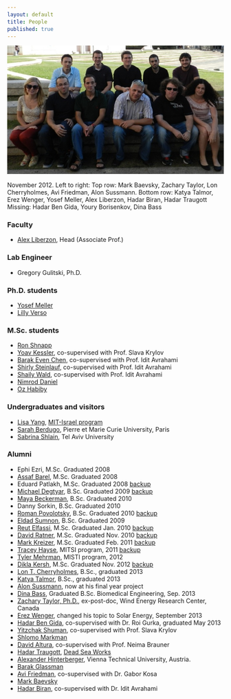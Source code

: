 ```yaml
---
layout: default
title: People
published: true
---
```


<img src = "images/group_photo_nov2012.jpg" width="600"> 

November 2012. Left to right: 
Top row: Mark Baevsky, Zachary Taylor, Lon Cherryholmes, Avi Friedman, Alon Sussmann.
Bottom row: Katya Talmor, Erez Wenger, Yosef Meller, Alex Liberzon, Hadar Biran, Hadar Traugott
Missing: Hadar Ben Gida, Youry Borisenkov, Dina Bass


### Faculty

* [Alex Liberzon](people/alex_lab.html), Head (Associate Prof.)

### Lab Engineer
* Gregory Gulitski, Ph.D.


### Ph.D. students
* [Yosef Meller](people/yosef_meller.html)
* [Lilly Verso](people/lilly_verso.html)


### M.Sc. students
* [Ron Shnapp](people/ron_shnapp.html)
* [Yoav Kessler](people/yoav_kessler.html), co-supervised with Prof. Slava Krylov
* [Barak Even Chen](people/barak_even_chen.html), co-supervised with Prof. Idit Avrahami
* [Shirly Steinlauf](people/shirly_steinlauf.html), co-supervised with Prof. Idit Avrahami
* [Shaily Wald](people/shaily_wald.html), co-supervised with Prof. Idit Avrahami
* [Nimrod Daniel](people/nimrod_daniel.html)
* [Oz Habiby](people/oz_habiby.html)


### Undergraduates and visitors
* [Lisa Yang](people/lisa_yang.html), [MIT-Israel program](http://misti.mit.edu/mit-israel)
* [Sarah Berdugo](people/sarah_berdugo.html), Pierre et Marie Curie University, Paris
* [Sabrina Shlain](people/sabrina_shlain.html), Tel Aviv University


### Alumni
* Ephi Ezri, M.Sc. Graduated 2008
* [Assaf Barel](http://il.linkedin.com/pub/assaf-barel/7/364/686), M.Sc. Graduated 2008
* Eduard Patlakh, M.Sc. Graduated 2008 [backup](people/eduard_patlakh.html)
* [Michael Degtyar](http://il.linkedin.com/in/michaeldegtyar), B.Sc. Graduated 2009 [backup](people/michael_degtyar.html)
* [Maya Beckerman](people/maya_beckerman.html), B.Sc. Graduated 2010
* Danny Sorkin, B.Sc. Graduated 2010
* [Roman Povolotsky](http://il.linkedin.com/pub/roman-povolotsky/19/442/782), B.Sc. Graduated 2010 [backup](people/roman_povolotsky.html)	
* [Eldad Sumnon](people/eldad_sumnon.html), B.Sc. Graduated 2009
* [Reut Elfassi](http://au.linkedin.com/pub/reut-elfassi/20/3b6/397), M.Sc. Graduated Jan. 2010 [backup](people/reut_elfassi.html)
* [David Ratner](http://il.linkedin.com/pub/david-ratner/4/a98/140), M.Sc. Graduated Nov. 2010 [backup](people/david_ratner.html)
* [Mark Kreizer](http://il.linkedin.com/pub/mark-kreizer/9/36/464), M.Sc. Graduated Feb. 2011 [backup](people/mark_kreizer.html)
* [Tracey Hayse](http://www.linkedin.com/in/traceyhayse), MITSI program, 2011 [backup](people/tracey.html)
* [Tyler Mehrman](http://zetapsi.mit.edu/brothers/11/), MISTI program, 2012
* [Dikla Kersh](http://il.linkedin.com/pub/dikla-kersh/14/85b/27), M.Sc. Graduated Nov. 2012 [backup](people/dikla_kersh.html)
* [Lon T. Cherryholmes](people/lon.html), B.Sc., graduated 2013
* [Katya Talmor](people/katya_talmor.html), B.Sc., graduated 2013
* [Alon Sussmann](people/alon_sussmann.html), now at his final year project
* [Dina Bass](people/dina_bass.html), Graduated B.Sc. Biomedical Engineering, Sep. 2013
* [Zachary Taylor, Ph.D.](people/zach.html), ex-post-doc, Wind Energy Research Center, Canada
* [Erez Wenger](people/erez_wenger.html), changed his topic to Solar Energy, September 2013
* [Hadar Ben Gida](people/hadar_ben_gida.html), co-supervised with Dr. Roi Gurka, graduated May 2013
* [Yitzchak Shuman](people/yitzchak_shuman.html), co-supervised with Prof. Slava Krylov
* [Shlomo Markman](people/shlomo_markman.html)
* [David Altura](people/david_altura.html), co-supervised with Prof. Neima Brauner
* [Hadar Traugott](people/hadar_traugott.html), [Dead Sea Works](http://en.wikipedia.org/wiki/Dead_Sea_Works) 
* [Alexander Hinterberger](people/alexander_hinterberger.html), Vienna Technical University, Austria. 
* [Barak Glassman](people/barak_glassman.html)
* [Avi Friedman](people/avi_friedman.html), co-supervised with Dr. Gabor Kosa
* [Mark Baevsky](people/mark_baevsky.html)
* [Hadar Biran](people/hadar_biran.html), co-supervised with Dr. Idit Avrahami


